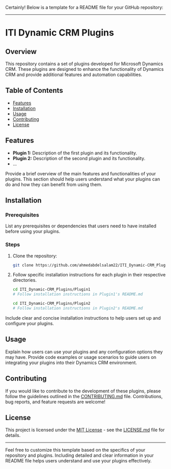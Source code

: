 Certainly! Below is a template for a README file for your GitHub repository:

---

# ITI Dynamic CRM Plugins

## Overview

This repository contains a set of plugins developed for Microsoft Dynamics CRM. These plugins are designed to enhance the functionality of Dynamics CRM and provide additional features and automation capabilities.

## Table of Contents

- [Features](#features)
- [Installation](#installation)
- [Usage](#usage)
- [Contributing](#contributing)
- [License](#license)

## Features

- **Plugin 1:** Description of the first plugin and its functionality.
- **Plugin 2:** Description of the second plugin and its functionality.
- ...

Provide a brief overview of the main features and functionalities of your plugins. This section should help users understand what your plugins can do and how they can benefit from using them.

## Installation

### Prerequisites

List any prerequisites or dependencies that users need to have installed before using your plugins.

### Steps

1. Clone the repository:

   ```bash
   git clone https://github.com/ahmedabdelsalam22/ITI_Dynamic-CRM_Plugins.git
   ```

2. Follow specific installation instructions for each plugin in their respective directories.

   ```bash
   cd ITI_Dynamic-CRM_Plugins/Plugin1
   # Follow installation instructions in Plugin1's README.md
   ```

   ```bash
   cd ITI_Dynamic-CRM_Plugins/Plugin2
   # Follow installation instructions in Plugin2's README.md
   ```

Include clear and concise installation instructions to help users set up and configure your plugins.

## Usage

Explain how users can use your plugins and any configuration options they may have. Provide code examples or usage scenarios to guide users on integrating your plugins into their Dynamics CRM environment.

## Contributing

If you would like to contribute to the development of these plugins, please follow the guidelines outlined in the [CONTRIBUTING.md](CONTRIBUTING.md) file. Contributions, bug reports, and feature requests are welcome!

## License

This project is licensed under the [MIT License](LICENSE.md) - see the [LICENSE.md](LICENSE.md) file for details.

---

Feel free to customize this template based on the specifics of your repository and plugins. Including detailed and clear information in your README file helps users understand and use your plugins effectively.
